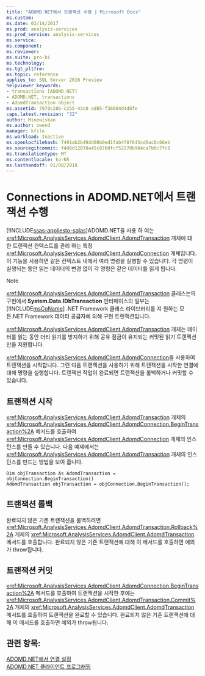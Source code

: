 ```yaml
---
title: "ADOMD.NET에서 트랜잭션 수행 | Microsoft Docs"
ms.custom: 
ms.date: 03/14/2017
ms.prod: analysis-services
ms.prod_service: analysis-services
ms.service: 
ms.component: 
ms.reviewer: 
ms.suite: pro-bi
ms.technology: 
ms.tgt_pltfrm: 
ms.topic: reference
applies_to: SQL Server 2016 Preview
helpviewer_keywords:
- transactions [ADOMD.NET]
- ADOMD.NET, transactions
- AdomdTransaction object
ms.assetid: 7978c28b-c255-43c0-ad05-f38604d4d8fe
caps.latest.revision: "32"
author: Minewiskan
ms.author: owend
manager: kfile
ms.workload: Inactive
ms.openlocfilehash: 7491ab2b49dd08b0ed1fab4f8f645cd0ac0c66eb
ms.sourcegitcommit: f486d12078a45c87b0fcf52270b904ca7b0c7fc8
ms.translationtype: MT
ms.contentlocale: ko-KR
ms.lasthandoff: 01/08/2018
---
```

# <a name="connections-in-adomdnet---performing-transactions"></a>Connections in ADOMD.NET에서 트랜잭션 수행
[!INCLUDE[ssas-appliesto-sqlas](../../includes/ssas-appliesto-sqlas.md)]ADOMD.NET을 사용 하 여는 <xref:Microsoft.AnalysisServices.AdomdClient.AdomdTransaction> 개체에 대 한 트랜잭션 컨텍스트를 관리 하는 특정 <xref:Microsoft.AnalysisServices.AdomdClient.AdomdConnection> 개체입니다. 이 기능을 사용하면 같은 컨텍스트 내에서 여러 명령을 실행할 수 있습니다. 각 명령이 실행되는 동안 읽는 데이터의 변경 없이 각 명령은 같은 데이터를 읽게 됩니다.  
  
> [!NOTE]  
>  <xref:Microsoft.AnalysisServices.AdomdClient.AdomdTransaction> 클래스는의 구현에서 **System.Data.IDbTransaction** 인터페이스의 일부는 [!INCLUDE[msCoName](../../includes/msconame-md.md)] .NET Framework 클래스 라이브러리를 지 원하는 모든.NET Framework 데이터 공급자에 의해 구현 트랜잭션입니다.  
  
 <xref:Microsoft.AnalysisServices.AdomdClient.AdomdTransaction> 개체는 데이터를 읽는 동안 더티 읽기를 방지하기 위해 공유 잠금이 유지되는 커밋된 읽기 트랜잭션만을 지원합니다.  
  
 <xref:Microsoft.AnalysisServices.AdomdClient.AdomdConnection>을 사용하여 트랜잭션을 시작합니다. 그런 다음 트랜잭션을 사용하기 위해 트랜잭션을 시작한 연결에 대해 명령을 실행합니다. 트랜잭션 작업이 완료되면 트랜잭션을 롤백하거나 커밋할 수 있습니다.  
  
## <a name="starting-a-transaction"></a>트랜잭션 시작  
 <xref:Microsoft.AnalysisServices.AdomdClient.AdomdTransaction> 개체의 <xref:Microsoft.AnalysisServices.AdomdClient.AdomdConnection.BeginTransaction%2A> 메서드를 호출하여 <xref:Microsoft.AnalysisServices.AdomdClient.AdomdConnection> 개체의 인스턴스를 만들 수 있습니다. 다음 예제에서는 <xref:Microsoft.AnalysisServices.AdomdClient.AdomdTransaction> 개체의 인스턴스를 만드는 방법을 보여 줍니다.  
  
```  
Dim objTransaction As AdomdTransaction = objConnection.BeginTransaction()  
AdomdTransaction objTransaction = objConnection.BeginTransaction();  
```  
  
## <a name="rolling-back-a-transaction"></a>트랜잭션 롤백  
 완료되지 않은 기존 트랜잭션을 롤백하려면 <xref:Microsoft.AnalysisServices.AdomdClient.AdomdTransaction.Rollback%2A> 개체의 <xref:Microsoft.AnalysisServices.AdomdClient.AdomdTransaction> 메서드를 호출합니다. 완료되지 않은 기존 트랜잭션에 대해 이 메서드를 호출하면 예외가 throw됩니다.  
  
## <a name="committing-a-transaction"></a>트랜잭션 커밋  
 <xref:Microsoft.AnalysisServices.AdomdClient.AdomdConnection.BeginTransaction%2A> 메서드를 호출하여 트랜잭션을 시작한 후에는 <xref:Microsoft.AnalysisServices.AdomdClient.AdomdTransaction.Commit%2A> 개체의 <xref:Microsoft.AnalysisServices.AdomdClient.AdomdTransaction> 메서드를 호출하여 트랜잭션을 완료할 수 있습니다. 완료되지 않은 기존 트랜잭션에 대해 이 메서드를 호출하면 예외가 throw됩니다.  
  
## <a name="see-also"></a>관련 항목:  
 [ADOMD.NET에서 연결 설정](../../analysis-services/multidimensional-models-adomd-net-client/connections-in-adomd-net.md)   
 [ADOMD.NET 클라이언트 프로그래밍](../../analysis-services/multidimensional-models-adomd-net-client/adomd-net-client-programming.md)  
  
  
